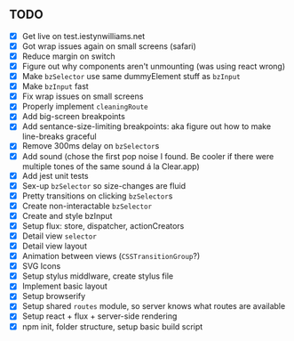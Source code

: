 ## TODO
- [x] Get live on test.iestynwilliams.net
- [x] Got wrap issues again on small screens (safari)
- [x] Reduce margin on switch
- [x] Figure out why components aren't unmounting (was using react wrong)
- [x] Make `bzSelector` use same dummyElement stuff as `bzInput`
- [x] Make `bzInput` fast
- [x] Fix wrap issues on small screens
- [x] Properly implement `cleaningRoute`
- [x] Add big-screen breakpoints
- [x] Add sentance-size-limiting breakpoints: aka figure out how to make line-breaks graceful
- [x] Remove 300ms delay on `bzSelector`s
- [x] Add sound (chose the first pop noise I found. Be cooler if there were multiple tones of the same sound á la Clear.app)
- [x] Add jest unit tests
- [x] Sex-up `bzSelector` so size-changes are fluid
- [x] Pretty transitions on clicking `bzSelector`s
- [x] Create non-interactable `bzSelector`
- [x] Create and style bzInput
- [x] Setup flux: store, dispatcher, actionCreators
- [x] Detail view `selector`
- [x] Detail view layout
- [x] Animation between views (`CSSTransitionGroup`?)
- [x] SVG Icons
- [x] Setup stylus middlware, create stylus file
- [x] Implement basic layout
- [x] Setup browserify
- [x] Setup shared `routes` module, so server knows what routes are available
- [x] Setup react + flux + server-side rendering
- [x] npm init, folder structure, setup basic build script
